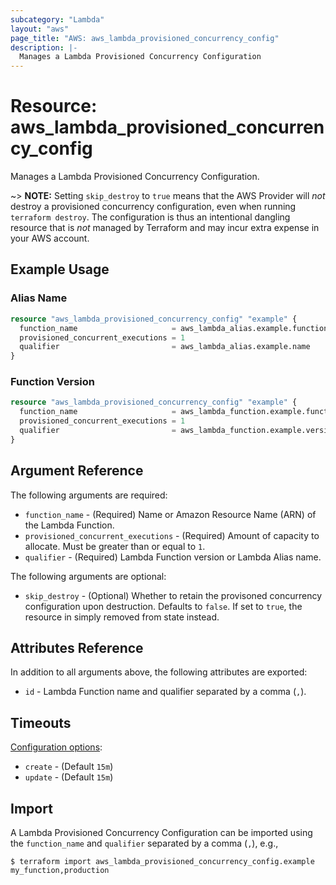 ```yaml
---
subcategory: "Lambda"
layout: "aws"
page_title: "AWS: aws_lambda_provisioned_concurrency_config"
description: |-
  Manages a Lambda Provisioned Concurrency Configuration
---
```


# Resource: aws_lambda_provisioned_concurrency_config

Manages a Lambda Provisioned Concurrency Configuration.

~> **NOTE:** Setting `skip_destroy` to `true` means that the AWS Provider will _not_ destroy a provisioned concurrency configuration, even when running `terraform destroy`. The configuration is thus an intentional dangling resource that is _not_ managed by Terraform and may incur extra expense in your AWS account.

## Example Usage

### Alias Name

```terraform
resource "aws_lambda_provisioned_concurrency_config" "example" {
  function_name                     = aws_lambda_alias.example.function_name
  provisioned_concurrent_executions = 1
  qualifier                         = aws_lambda_alias.example.name
}
```

### Function Version

```terraform
resource "aws_lambda_provisioned_concurrency_config" "example" {
  function_name                     = aws_lambda_function.example.function_name
  provisioned_concurrent_executions = 1
  qualifier                         = aws_lambda_function.example.version
}
```

## Argument Reference

The following arguments are required:

* `function_name` - (Required) Name or Amazon Resource Name (ARN) of the Lambda Function.
* `provisioned_concurrent_executions` - (Required) Amount of capacity to allocate. Must be greater than or equal to `1`.
* `qualifier` - (Required) Lambda Function version or Lambda Alias name.

The following arguments are optional:

* `skip_destroy` - (Optional) Whether to retain the provisoned concurrency configuration upon destruction. Defaults to `false`. If set to `true`, the resource in simply removed from state instead.

## Attributes Reference

In addition to all arguments above, the following attributes are exported:

* `id` - Lambda Function name and qualifier separated by a comma (`,`).

## Timeouts

[Configuration options](https://developer.hashicorp.com/terraform/language/resources/syntax#operation-timeouts):

* `create` - (Default `15m`)
* `update` - (Default `15m`)

## Import

A Lambda Provisioned Concurrency Configuration can be imported using the `function_name` and `qualifier` separated by a comma (`,`), e.g.,

```
$ terraform import aws_lambda_provisioned_concurrency_config.example my_function,production
```
